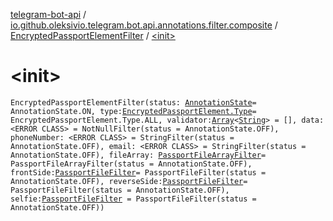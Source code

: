 [telegram-bot-api](../../index.md) / [io.github.oleksivio.telegram.bot.api.annotations.filter.composite](../index.md) / [EncryptedPassportElementFilter](index.md) / [&lt;init&gt;](./-init-.md)

# &lt;init&gt;

`EncryptedPassportElementFilter(status: `[`AnnotationState`](../../io.github.oleksivio.telegram.bot.api.model.annotation/-annotation-state/index.md)` = AnnotationState.ON, type: `[`EncryptedPassportElement.Type`](../../io.github.oleksivio.telegram.bot.api.model.objects.passport/-encrypted-passport-element/-type/index.md)` = EncryptedPassportElement.Type.ALL, validator: `[`Array`](https://kotlinlang.org/api/latest/jvm/stdlib/kotlin/-array/index.html)`<`[`String`](https://kotlinlang.org/api/latest/jvm/stdlib/kotlin/-string/index.html)`> = [], data: <ERROR CLASS> = NotNullFilter(status = AnnotationState.OFF), phoneNumber: <ERROR CLASS> = StringFilter(status = AnnotationState.OFF), email: <ERROR CLASS> = StringFilter(status = AnnotationState.OFF), fileArray: `[`PassportFileArrayFilter`](../-passport-file-array-filter/index.md)` = PassportFileArrayFilter(status = AnnotationState.OFF), frontSide: `[`PassportFileFilter`](../-passport-file-filter/index.md)` = PassportFileFilter(status = AnnotationState.OFF), reverseSide: `[`PassportFileFilter`](../-passport-file-filter/index.md)` = PassportFileFilter(status = AnnotationState.OFF), selfie: `[`PassportFileFilter`](../-passport-file-filter/index.md)` = PassportFileFilter(status = AnnotationState.OFF))`